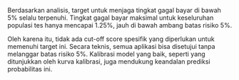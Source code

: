 Berdasarkan analisis, target untuk menjaga tingkat gagal bayar di bawah 5% selalu terpenuhi. Tingkat gagal bayar maksimal untuk keseluruhan populasi tes hanya mencapai 1.25%, jauh di bawah ambang batas risiko 5%.

Oleh karena itu, tidak ada cut-off score spesifik yang diperlukan untuk memenuhi target ini. Secara teknis, semua aplikasi bisa disetujui tanpa melanggar batas risiko 5%. Kalibrasi model yang baik, seperti yang ditunjukkan oleh kurva kalibrasi, juga mendukung keandalan prediksi probabilitas ini.